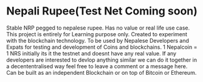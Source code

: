 # Nepali Rupee(Test Net Coming soon)
Stable NRP pegged to nepalese rupee. Has no value or real life use case. This project is entirely for Learning purpose only.
Created to experiment with the blockchain technology.
To be used by Nepalese Developers and Expats for testing and development of Coins and blockchains.
1 Nepalcoin = 1 NRS
initially its it the testnet and doesnt have any real value.
If any developers are interested to devlop anything similar we can do it together in a decententralised way feel free to leave a comment or a message here.
Can be built as an independent Blockchain or on top of Bitcoin or Ethereum.
